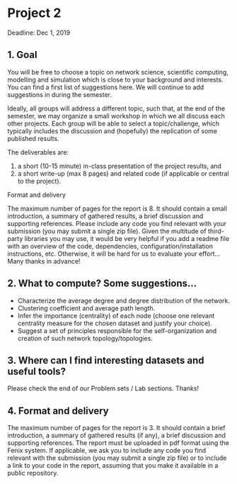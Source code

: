 # Project 2
Deadline: Dec 1, 2019

## 1. Goal
You will be free to choose a topic on network science, scientific computing, modelling and simulation which is close to your background and interests. You can find a first list of suggestions here.  We will continue to add suggestions in during the semester.

Ideally, all groups will address a different topic, such that, at the end of the semester, we may organize a small workshop in which we all discuss each other projects. Each group will be able to select a topic/challenge, which typically includes the discussion and (hopefully) the replication of some published results. 

The deliverables are:

1. a short (10-15 minute) in-class presentation of the project results, and
1. a short write-up (max 8 pages) and related code (if applicable or central to the project). 

Format and delivery

The maximum number of pages for the report is 8. It should contain a small introduction, a summary of gathered results, a brief discussion and supporting references. Please include any code you find relevant with your submission (you may submit a single zip file). Given the multitude of third-party libraries you may use, it would be very helpful if you add a readme file with an overview of the code, dependencies, configuration/installation instructions, etc. Otherwise, it will be hard for us to evaluate your effort... Many thanks in advance! 

## 2. What to compute? Some suggestions...
- Characterize the average degree and degree distribution of the network. 
- Clustering coefficient and average path length. 
- Infer the importance (centrality) of each node (choose one relevant centrality measure for the chosen dataset and justify your choice).   
- Suggest a set of principles responsible for the self-organization and creation of such network topology/topologies.

## 3. Where can I find interesting datasets and useful tools?
Please check the end of our Problem sets / Lab sections. Thanks!

## 4. Format and delivery
The maximum number of pages for the report is 3. It should contain a brief introduction, a summary of gathered results (if any), a brief discussion and supporting references. The report must be uploaded in pdf format using the Fenix system. If applicable, we ask you to include any code you find relevant with the submission (you may submit a single zip file) or to include a link to your code in the report, assuming that you make it available in a public repository. 
